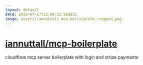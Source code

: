 ```yaml
---
layout: default
date: 2025-07-17T13:09:21.519831
image: assets/iannuttall_mcp-boilerplate_cropped.png
---
```


# [iannuttall/mcp-boilerplate](https://github.com/iannuttall/mcp-boilerplate)

cloudflare mcp server boilerplate with login and stripe payments
